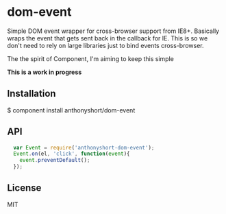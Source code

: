 
# dom-event

Simple DOM event wrapper for cross-browser support from IE8+. Basically wraps the event that gets sent back in the callback for IE. This is so we don't need to rely on large libraries just to bind events cross-browser. 

The the spirit of Component, I'm aiming to keep this simple

**This is a work in progress**

## Installation

  $ component install anthonyshort/dom-event

## API

```js
  var Event = require('anthonyshort-dom-event');
  Event.on(el, 'click', function(event){
    event.preventDefault();
  });
```

## License

  MIT
